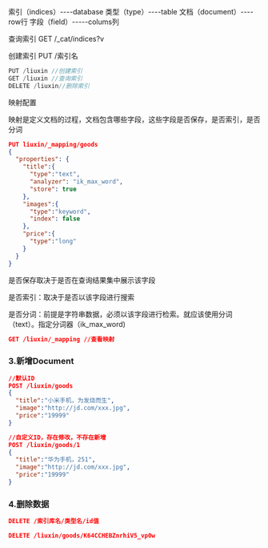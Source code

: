 索引（indices）----database
类型（type）----table
文档（document）----row行
字段（field）-----colums列

查询索引 GET /_cat/indices?v

创建索引 PUT /索引名

```java
PUT /liuxin //创建索引
GET /liuxin //查询索引
DELETE /liuxin//删除索引
```

映射配置

映射是定义文档的过程，文档包含哪些字段，这些字段是否保存，是否索引，是否分词

```json
PUT liuxin/_mapping/goods
{
  "properties": {
    "title":{
      "type":"text",
      "analyzer": "ik_max_word",
      "store": true
    },
    "images":{
      "type":"keyword",
      "index": false
    },
    "price":{
      "type":"long"
    }
  }
}
```

是否保存取决于是否在查询结果集中展示该字段

是否索引：取决于是否以该字段进行搜索

是否分词：前提是字符串数据，必须以该字段进行检索。就应该使用分词（text）。指定分词器（ik_max_word)

```json
GET /liuxin/_mapping //查看映射
```

### 3.新增Document

```json
//默认ID
POST /liuxin/goods
{
  "title":"小米手机，为发烧而生",
  "image":"http://jd.com/xxx.jpg",
  "price":"19999"
}
```

```json
//自定义ID，存在修改，不存在新增
POST /liuxin/goods/1
{
  "title":"华为手机，251",
  "image":"http://jd.com/xxx.jpg",
  "price":"19999"
}
```

### 4.删除数据

```json
DELETE /索引库名/类型名/id值

DELETE /liuxin/goods/K64CCHEBZnrhiV5_vp0w
```


